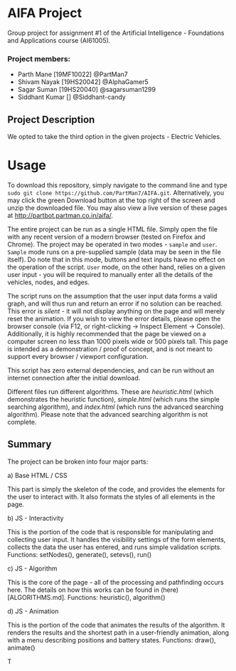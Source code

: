 # AIFA Project

Group project for assignment #1 of the Artificial Intelligence - Foundations and Applications course (AI61005).

### Project members:
* Parth Mane [19MF10022] @PartMan7
* Shivam Nayak [19HS20042] @AlphaGamer5
* Sagar Suman [19HS20040] @sagarsuman1299
* Siddhant Kumar [] @Siddhant-candy

## Project Description
We opted to take the third option in the given projects - Electric Vehicles.


# Usage
To download this repository, simply navigate to the command line and type ``sudo git clone https://github.com/PartMan7/AIFA.git``. Alternatively, you may click the green Download button at the top right of the screen and unzip the downloaded file. You may also view a live version of these pages at http://partbot.partman.co.in/aifa/.

The entire project can be run as a single HTML file. Simply open the file with any recent version of a modern browser (tested on Firefox and Chrome).
The project may be operated in two modes - `sample` and `user`. `Sample` mode runs on a pre-supplied sample (data may be seen in the file itself). Do note that in this mode, buttons and text inputs have no effect on the operation of the script. `User` mode, on the other hand, relies on a given user input - you will be required to manually enter all the details of the vehicles, nodes, and edges.

The script runs on the assumption that the user input data forms a valid graph, and will thus run and return an error if no solution can be reached. This error is _silent_ - it will not display anything on the page and will merely reset the animation. If you wish to view the error details, please open the browser console (via F12, or right-clicking -> Inspect Element -> Console). Additionally, it is highly recommended that the page be viewed on a computer screen no less than 1000 pixels wide or 500 pixels tall. This page is intended as a demonstration / proof of concept, and is not meant to support every browser / viewport configuration.

This script has zero external dependencies, and can be run without an internet connection after the initial download.

Different files run different algorithms. These are *heuristic.html* (which demonstrates the heuristic function), *simple.html* (which runs the simple searching algorithm), and *index.html* (which runs the advanced searching algorithm). Please note that the advanced searching algorithm is not complete.

## Summary
The project can be broken into four major parts:

a) Base HTML / CSS

   This part is simply the skeleton of the code, and provides the elements for the user to interact with. It also formats the styles of all elements in the page.
   

b) JS - Interactivity

   This is the portion of the code that is responsible for manipulating and collecting user input. It handles the visibility settings of the form elements, collects the data the user has entered, and runs simple validation scripts. Functions: setNodes(), generate(), setevs(), run()
   
c) JS - Algorithm

   This is the core of the page - all of the processing and pathfinding occurs here. The details on how this works can be found in (here)[ALGORITHMS.md]. Functions: heuristic(), algorithm()
   
d) JS - Animation

   This is the portion of the code that animates the results of the algorithm. It renders the results and the shortest path in a user-friendly animation, along with a menu describing positions and battery states. Functions: draw(), animate()


T